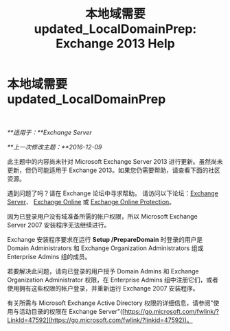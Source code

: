 ﻿---
title: '本地域需要 updated_LocalDomainPrep: Exchange 2013 Help'
TOCTitle: 本地域需要 updated_LocalDomainPrep
ms:assetid: f33e6785-e85a-495e-a124-ebcb2b763e75
ms:mtpsurl: https://technet.microsoft.com/zh-cn/library/ms.exch.setupreadiness.localdomainprep(v=EXCHG.150)
ms:contentKeyID: 50491974
ms.date: 05/21/2018
mtps_version: v=EXCHG.150
ms.translationtype: MT
---

# 本地域需要 updated\_LocalDomainPrep

 

_**适用于：**Exchange Server_

_**上一次修改主题：**2016-12-09_

此主题中的内容尚未针对 Microsoft Exchange Server 2013 进行更新。虽然尚未更新，但仍可能适用于 Exchange 2013。如果您仍需要帮助，请查看下面的社区资源。

遇到问题了吗？请在 Exchange 论坛中寻求帮助。 请访问以下论坛：[Exchange Server](https://go.microsoft.com/fwlink/p/?linkid=60612)、 [Exchange Online](https://go.microsoft.com/fwlink/p/?linkid=267542) 或 [Exchange Online Protection](https://go.microsoft.com/fwlink/p/?linkid=285351)。

因为已登录用户没有域准备所需的帐户权限，所以 Microsoft Exchange Server 2007 安装程序无法继续进行。

Exchange 安装程序要求在运行 **Setup /PrepareDomain** 时登录的用户是 Domain Administrators 和 Exchange Organization Administrators 组或 Enterprise Admins 组的成员。

若要解决此问题，请向已登录的用户授予 Domain Admins 和 Exchange Organization Administrator 权限，在 Enterprise Admins 组中注册它们，或者使用拥有这些权限的帐户登录，并重新运行 Exchange 2007 安装程序。

有关所需与 Microsoft Exchange Active Directory 权限的详细信息，请参阅"使用与活动目录的权限在 Exchange Server"([https://go.microsoft.com/fwlink/?LinkId=47592](https://go.microsoft.com/fwlink/?linkid=47592))。

